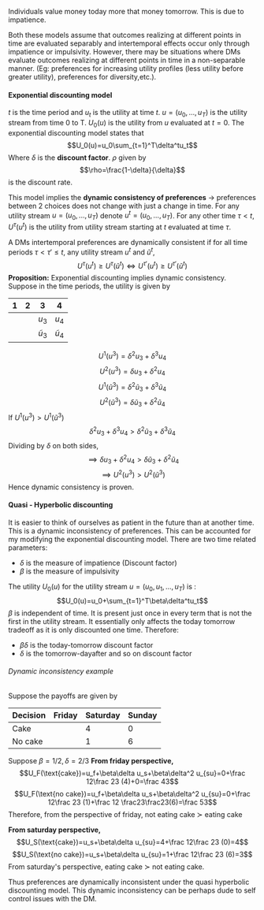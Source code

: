 Individuals value money today more that money tomorrow. This is due to impatience.

Both these models assume that outcomes realizing at different points in time are evaluated separably and intertemporal effects occur only through impatience or impulsivity. However, there may be situations where DMs evaluate outcomes realizing at different points in time in a non-separable manner. (Eg: preferences for increasing utility profiles (less utility before greater utility), preferences for diversity,etc.). 
#### Exponential discounting model
$t$ is the time period and $u_t$ is the utility at time $t$. $u=(u_0,...,u_T)$ is the utility stream from time 0 to T. $U_0(u)$ is the utility from $u$ evaluated at $t=0$. The exponential discounting model states that $$U_0(u)=u_0\sum_{t=1}^T\delta^tu_t$$Where $\delta$ is the **discount factor**. $\rho$ given by $$\rho=\frac{1-\delta}{\delta}$$ is the discount rate.

This model implies the **dynamic consistency of preferences** -> preferences between 2 choices does not change with just a change in time. For any utility stream $u=(u_0,...,u_T)$ denote $u^t=(u_0,...,u_T)$. For any other time $\tau<t$, $U^\tau(u^t)$ is the utility from utility stream starting at $t$ evaluated at time $\tau$.


A DMs intertemporal preferences are dynamically consistent if for all time periods $\tau<\tau'\le t$, any utility stream $u^t$ and $\tilde u^t$,$$U^\tau(u^t)\ge U^\tau(\tilde u^t)\iff U^{\tau'}(u^t)\ge U^{\tau'}(\tilde u^t)$$**Proposition:** Exponential discounting implies dynamic consistency. Suppose in the time periods, the utility is given by 

|1|2|3|4|
|---|---|---|---|
|||$u_3$|$u_4$|
|||$\tilde u_3$|$\tilde u_4$|

$$U^1(u^3)=\delta^2u_3+\delta^3u_4$$$$U^2(u^3)=\delta u_3+\delta^2u_4$$$$U^1(\tilde u^3)=\delta^2\tilde u_3+\delta^3\tilde u_4$$$$U^2(\tilde u^3)=\delta\tilde u_3+\delta^2\tilde u_4$$If $U^1(u^3)>U^1(\tilde u^3)$$$\delta^2u_3+\delta^3u_4>\delta^2\tilde u_3+\delta^3\tilde u_4$$Dividing by $\delta$ on both sides,
$$\implies \delta u_3+\delta^2u_4>\delta\tilde u_3+\delta^2\tilde u_4$$$$\implies U^2(u^3)>U^2(\tilde u^3)$$Hence dynamic consistency is proven.

#### Quasi - Hyperbolic discounting
It is easier to think of ourselves as patient in the future than at another time. This is a dynamic inconsistency of preferences. This can be accounted for my modifying the exponential discounting model. There are two time related parameters:
- $\delta$ is the measure of impatience (Discount factor)
- $\beta$ is the measure of impulsivity 

The utility $U_0(u)$ for the utility stream $u=(u_0,u_1,...,u_T)$ is :$$U_0(u)=u_0+\sum_{t=1}^T\beta\delta^tu_t$$$\beta$ is independent of time. It is present just once in every term that is not the first in the utility stream. It essentially only affects the today tomorrow tradeoff as it is only discounted one time. Therefore:
- $\beta\delta$ is the today-tomorrow discount factor
- $\delta$ is the tomorrow-dayafter and so on discount factor

###### Dynamic inconsistency example
Suppose the payoffs are given by 

|Decision|Friday|Saturday|Sunday|
|---|---|---|---|
|Cake||4|0|
|No cake||1|6|

Suppose $\beta=1/2,\delta=2/3$
**From friday perspective,**
$$U_F(\text{cake})=u_f+\beta\delta u_s+\beta\delta^2 u_{su}=0+\frac 12\frac 23 (4)+0=\frac 43$$$$U_F(\text{no cake})=u_f+\beta\delta u_s+\beta\delta^2 u_{su}=0+\frac 12\frac 23 (1)+\frac 12 \frac23\frac23(6)=\frac 53$$Therefore, from the perspective of friday, not eating cake $\succ$ eating cake

**From saturday perspective,**
$$U_S(\text{cake})=u_s+\beta\delta u_{su}=4+\frac 12\frac 23 (0)=4$$$$U_S(\text{no cake})=u_s+\beta\delta u_{su}=1+\frac 12\frac 23 (6)=3$$From saturday's perspective, eating cake $\succ$ not eating cake.


Thus preferences are dynamically inconsistent under the quasi hyperbolic discounting model. This dynamic inconsistency can be perhaps dude to self control issues with the DM. 

